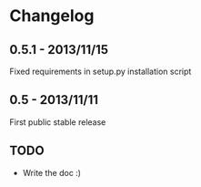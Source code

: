 # Changelog

## 0.5.1 - 2013/11/15

Fixed requirements in setup.py installation script

## 0.5 - 2013/11/11

First public stable release

## TODO

* Write the doc :)

